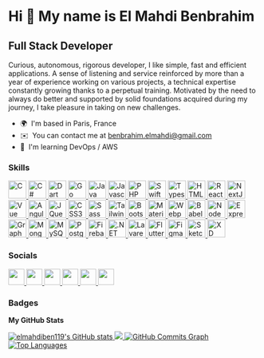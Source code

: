 Hi 👋 My name is El Mahdi Benbrahim
===================================

Full Stack Developer
--------------------

Curious, autonomous, rigorous developer, I like simple, fast and efficient applications. A sense of listening and service reinforced by more than a year of experience working on various projects, a technical expertise constantly growing thanks to a perpetual training. Motivated by the need to always do better and supported by solid foundations acquired during my journey, I take pleasure in taking on new challenges.

* 🌍  I'm based in Paris, France
* ✉️  You can contact me at [benbrahim.elmahdi@gmail.com](mailto:benbrahim.elmahdi@gmail.com)
* 🧠  I'm learning DevOps / AWS

### Skills

<p align="left">
    <a href="https://docs.microsoft.com/en-us/cpp/?view=msvc-170" target="_blank" rel="noreferrer">
        <img src="https://raw.githubusercontent.com/danielcranney/readme-generator/main/public/icons/skills/c-colored.svg"
            width="36" height="36" alt="C" />
    </a>
    <a href="https://docs.microsoft.com/en-us/dotnet/csharp/" target="_blank" rel="noreferrer">
        <img src="https://raw.githubusercontent.com/danielcranney/readme-generator/main/public/icons/skills/csharp-colored.svg"
            width="36" height="36" alt="C#" />
    </a>
    <a href="https://dart.dev/" target="_blank" rel="noreferrer">
        <img src="https://raw.githubusercontent.com/danielcranney/readme-generator/main/public/icons/skills/dart-colored.svg"
            width="36" height="36" alt="Dart" />
    </a>
    <a href="https://go.dev/doc/" target="_blank" rel="noreferrer">
        <img src="https://raw.githubusercontent.com/danielcranney/readme-generator/main/public/icons/skills/go-colored.svg"
            width="36" height="36" alt="Go" />
    </a>
    <a href="https://www.oracle.com/java/" target="_blank" rel="noreferrer">
        <img src="https://raw.githubusercontent.com/danielcranney/readme-generator/main/public/icons/skills/java-colored.svg"
            width="36" height="36" alt="Java" />
    </a>
    <a href="https://developer.mozilla.org/en-US/docs/Web/JavaScript" target="_blank" rel="noreferrer">
        <img src="https://raw.githubusercontent.com/danielcranney/readme-generator/main/public/icons/skills/javascript-colored.svg"
            width="36" height="36" alt="Javascript" />
    </a>
    <a href="https://www.php.net/" target="_blank" rel="noreferrer">
        <img src="https://raw.githubusercontent.com/danielcranney/readme-generator/main/public/icons/skills/php-colored.svg"
            width="36" height="36" alt="PHP" />
    </a>
    <a href="https://developer.apple.com/swift/" target="_blank" rel="noreferrer">
        <img src="https://raw.githubusercontent.com/danielcranney/readme-generator/main/public/icons/skills/swift-colored.svg"
            width="36" height="36" alt="Swift" />
    </a>
    <a href="https://www.typescriptlang.org/" target="_blank" rel="noreferrer">
        <img src="https://raw.githubusercontent.com/danielcranney/readme-generator/main/public/icons/skills/typescript-colored.svg"
            width="36" height="36" alt="Typescript" />
    </a>
    <a href="https://developer.mozilla.org/en-US/docs/Glossary/HTML5" target="_blank" rel="noreferrer">
        <img src="https://raw.githubusercontent.com/danielcranney/readme-generator/main/public/icons/skills/html5-colored.svg"
            width="36" height="36" alt="HTML5" />
    </a>
    <a href="https://reactjs.org/" target="_blank" rel="noreferrer">
        <img src="https://raw.githubusercontent.com/danielcranney/readme-generator/main/public/icons/skills/react-colored.svg"
            width="36" height="36" alt="React" />
    </a>
    <a href="https://nextjs.org/docs" target="_blank" rel="noreferrer">
        <img src="https://raw.githubusercontent.com/danielcranney/readme-generator/main/public/icons/skills/nextjs-colored.svg"
            width="36" height="36" alt="NextJs" />
    </a>
    <a href="https://vuejs.org/" target="_blank" rel="noreferrer">
        <img src="https://raw.githubusercontent.com/danielcranney/readme-generator/main/public/icons/skills/vuejs-colored.svg"
            width="36" height="36" alt="Vue" />
    </a>
    <a href="https://angular.io/" target="_blank" rel="noreferrer">
        <img src="https://raw.githubusercontent.com/danielcranney/readme-generator/main/public/icons/skills/angularjs-colored.svg"
            width="36" height="36" alt="Angular" />
    </a>
    <a href="https://jquery.com/" target="_blank" rel="noreferrer">
        <img src="https://raw.githubusercontent.com/danielcranney/readme-generator/main/public/icons/skills/jquery-colored.svg"
            width="36" height="36" alt="JQuery" />
    </a>
    <a href="https://www.w3.org/TR/CSS/#css" target="_blank" rel="noreferrer">
        <img src="https://raw.githubusercontent.com/danielcranney/readme-generator/main/public/icons/skills/css3-colored.svg"
            width="36" height="36" alt="CSS3" />
    </a>
    <a href="https://sass-lang.com/" target="_blank" rel="noreferrer">
        <img src="https://raw.githubusercontent.com/danielcranney/readme-generator/main/public/icons/skills/sass-colored.svg"
            width="36" height="36" alt="Sass" />
    </a>
    <a href="https://tailwindcss.com/" target="_blank" rel="noreferrer">
        <img src="https://raw.githubusercontent.com/danielcranney/readme-generator/main/public/icons/skills/tailwindcss-colored.svg"
            width="36" height="36" alt="TailwindCSS" />
    </a>
    <a href="https://getbootstrap.com/" target="_blank" rel="noreferrer">
        <img src="https://raw.githubusercontent.com/danielcranney/readme-generator/main/public/icons/skills/bootstrap-colored.svg"
            width="36" height="36" alt="Bootstrap" />
    </a>
    <a href="https://mui.com/" target="_blank" rel="noreferrer">
        <img src="https://raw.githubusercontent.com/danielcranney/readme-generator/main/public/icons/skills/materialui-colored.svg"
            width="36" height="36" alt="Material UI" />
    </a>
    <a href="https://webpack.js.org/" target="_blank" rel="noreferrer">
        <img src="https://raw.githubusercontent.com/danielcranney/readme-generator/main/public/icons/skills/webpack-colored.svg"
            width="36" height="36" alt="Webpack" />
    </a>
    <a href="https://babeljs.io/" target="_blank" rel="noreferrer">
        <img src="https://raw.githubusercontent.com/danielcranney/readme-generator/main/public/icons/skills/babel-colored.svg"
            width="36" height="36" alt="Babel" />
    </a>
    <a href="https://nodejs.org/en/" target="_blank" rel="noreferrer">
        <img src="https://raw.githubusercontent.com/danielcranney/readme-generator/main/public/icons/skills/nodejs-colored.svg"
            width="36" height="36" alt="NodeJS" />
    </a>
    <a href="https://expressjs.com/" target="_blank" rel="noreferrer">
        <img src="https://raw.githubusercontent.com/danielcranney/readme-generator/main/public/icons/skills/express-colored.svg"
            width="36" height="36" alt="Express" />
    </a>
    <a href="https://graphql.org/" target="_blank" rel="noreferrer">
        <img src="https://raw.githubusercontent.com/danielcranney/readme-generator/main/public/icons/skills/graphql-colored.svg"
            width="36" height="36" alt="GraphQL" />
    </a>
    <a href="https://www.mongodb.com/" target="_blank" rel="noreferrer">
        <img src="https://raw.githubusercontent.com/danielcranney/readme-generator/main/public/icons/skills/mongodb-colored.svg"
            width="36" height="36" alt="MongoDB" />
    </a>
    <a href="https://www.mysql.com/" target="_blank" rel="noreferrer">
        <img src="https://raw.githubusercontent.com/danielcranney/readme-generator/main/public/icons/skills/mysql-colored.svg"
            width="36" height="36" alt="MySQL" />
    </a>
    <a href="https://www.postgresql.org/" target="_blank" rel="noreferrer">
        <img src="https://raw.githubusercontent.com/danielcranney/readme-generator/main/public/icons/skills/postgresql-colored.svg"
            width="36" height="36" alt="PostgreSQL" />
    </a>
    <a href="https://firebase.google.com/" target="_blank" rel="noreferrer">
        <img src="https://raw.githubusercontent.com/danielcranney/readme-generator/main/public/icons/skills/firebase-colored.svg"
            width="36" height="36" alt="Firebase" />
    </a>
    <a href="https://dotnet.microsoft.com/en-us/" target="_blank" rel="noreferrer">
        <img src="https://raw.githubusercontent.com/danielcranney/readme-generator/main/public/icons/skills/dot-net-colored.svg"
            width="36" height="36" alt=".NET" />
    </a>
    <a href="https://laravel.com/" target="_blank" rel="noreferrer">
        <img src="https://raw.githubusercontent.com/danielcranney/readme-generator/main/public/icons/skills/laravel-colored.svg"
            width="36" height="36" alt="Lavarel" />
    </a>
    <a href="https://flutter.dev/" target="_blank" rel="noreferrer">
        <img src="https://raw.githubusercontent.com/danielcranney/readme-generator/main/public/icons/skills/flutter-colored.svg"
            width="36" height="36" alt="Flutter" />
    </a>
    <a href="https://www.figma.com/" target="_blank" rel="noreferrer">
        <img src="https://raw.githubusercontent.com/danielcranney/readme-generator/main/public/icons/skills/figma-colored.svg"
            width="36" height="36" alt="Figma" />
    </a>
    <a href="https://www.sketch.com/" target="_blank" rel="noreferrer">
        <img src="https://raw.githubusercontent.com/danielcranney/readme-generator/main/public/icons/skills/sketch-colored.svg"
            width="36" height="36" alt="Sketch" />
    </a>
    <a href="https://www.adobe.com/uk/products/xd.html" target="_blank" rel="noreferrer">
        <img src="https://raw.githubusercontent.com/danielcranney/readme-generator/main/public/icons/skills/xd-colored.svg"
            width="36" height="36" alt="XD" />
    </a>
</p>

### Socials

<p align="left">
    <a href="https://www.facebook.com/ElMahdi.BenBrahim2018" target="_blank" rel="noreferrer">
        <img src="https://raw.githubusercontent.com/danielcranney/readme-generator/main/public/icons/socials/facebook.svg"
            width="32" height="32" />
    </a>
    <a href="https://www.github.com/elmahdiben119" target="_blank" rel="noreferrer">
        <img src="https://raw.githubusercontent.com/danielcranney/readme-generator/main/public/icons/socials/github.svg"
            width="32" height="32" />
    </a>
    <a href="http://www.instagram.com/elmahdi.benbrahim" target="_blank" rel="noreferrer">
        <img src="https://raw.githubusercontent.com/danielcranney/readme-generator/main/public/icons/socials/instagram.svg"
            width="32" height="32" />
    </a>
    <a href="https://www.linkedin.com/in/benbrahimelmahdi" target="_blank" rel="noreferrer">
        <img src="https://raw.githubusercontent.com/danielcranney/readme-generator/main/public/icons/socials/linkedin.svg"
            width="32" height="32" />
    </a>
    <a href="https://www.stackoverflow.com/users/8719784/el-mahdi-benbrahim" target="_blank" rel="noreferrer">
        <img src="https://raw.githubusercontent.com/danielcranney/readme-generator/main/public/icons/socials/stackoverflow.svg"
            width="32" height="32" />
    </a>
    <a href="https://www.twitter.com/mahdibenbrahim1" target="_blank" rel="noreferrer">
        <img src="https://raw.githubusercontent.com/danielcranney/readme-generator/main/public/icons/socials/twitter.svg"
            width="32" height="32" />
    </a>
</p>

### Badges

<b>My GitHub Stats</b>

<a href="http://www.github.com/elmahdiben119">
    <img src="https://github-readme-stats.vercel.app/api?username=elmahdiben119&show_icons=true&hide=&count_private=true&title_color=0891b2&text_color=ffffff&icon_color=0891b2&bg_color=1c1917&hide_border=true&show_icons=true"
        alt="elmahdiben119's GitHub stats" />
</a>

<a href="http://www.github.com/elmahdiben119">
    <img
        src="https://github-readme-streak-stats.herokuapp.com/?user=elmahdiben119&stroke=ffffff&background=1c1917&ring=0891b2&fire=0891b2&currStreakNum=ffffff&currStreakLabel=0891b2&sideNums=ffffff&sideLabels=ffffff&dates=ffffff&hide_border=true" />
</a>

<a href="http://www.github.com/elmahdiben119">
    <img src="https://activity-graph.herokuapp.com/graph?username=elmahdiben119&bg_color=1c1917&color=ffffff&line=0891b2&point=ffffff&area_color=1c1917&area=true&hide_border=true&custom_title=GitHub%20Commits%20Graph"
        alt="GitHub Commits Graph" />
</a>

<a href="https://github.com/elmahdiben119" align="left">
    <img src="https://github-readme-stats.vercel.app/api/top-langs/?username=elmahdiben119&langs_count=10&title_color=0891b2&text_color=ffffff&icon_color=0891b2&bg_color=1c1917&hide_border=true&locale=en&custom_title=Top%20%Languages"
        alt="Top Languages" />
</a>
